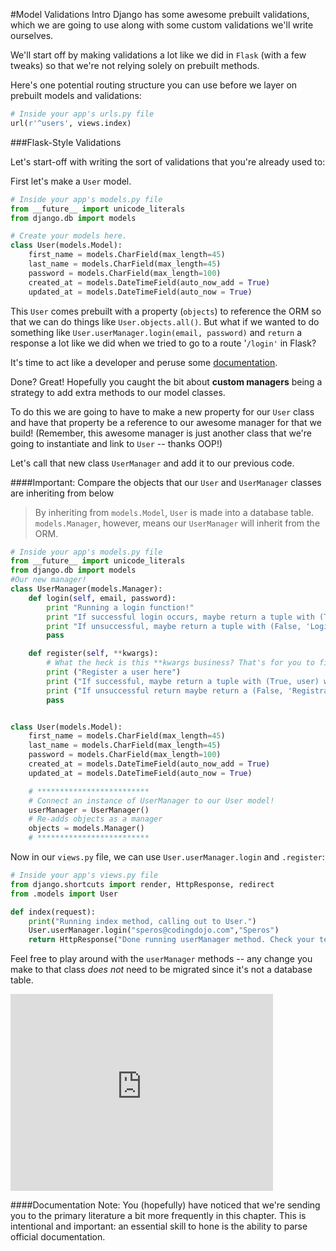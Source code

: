 #Model Validations Intro
Django has some awesome prebuilt validations, which we are going to use along with some custom validations we'll write ourselves.

We'll start off by making validations a lot like we did in `Flask` (with a few tweaks) so that we're not relying solely on prebuilt methods.

Here's one potential routing structure you can use before we layer on prebuilt models and validations:

```python
# Inside your app's urls.py file
url(r'^users', views.index)
```

###Flask-Style Validations

Let's start-off with writing the sort of validations that you're already used to:

First let's make a `User` model.

```python
# Inside your app's models.py file
from __future__ import unicode_literals
from django.db import models

# Create your models here.
class User(models.Model):
    first_name = models.CharField(max_length=45)
    last_name = models.CharField(max_length=45)
    password = models.CharField(max_length=100)
    created_at = models.DateTimeField(auto_now_add = True)
    updated_at = models.DateTimeField(auto_now = True)
```

This `User` comes prebuilt with a property (`objects`) to reference the ORM so that we can do things like `User.objects.all()`. But what if we wanted to do something like `User.userManager.login(email, password)` and `return` a response a lot like we did when we tried to go to a route '`/login'` in Flask?

It's time to act like a developer and peruse some [documentation](https://docs.djangoproject.com/en/1.9/topics/db/managers/).

Done? Great! Hopefully you caught the bit about **custom managers** being a strategy to add extra methods to our model classes.

To do this we are going to have to make a new property for our `User` class and have that property be a reference to our awesome manager for that we build! (Remember, this awesome manager is just another class that we're going to instantiate and link to `User` -- thanks OOP!)

Let's call that new class `UserManager` and add it to our previous code.

####Important: Compare the objects that our `User` and `UserManager` classes are inheriting from below
> By inheriting from `models.Model`, `User` is made into a database table. `models.Manager`, however, means our `UserManager` will inherit from the ORM.

```python
# Inside your app's models.py file
from __future__ import unicode_literals
from django.db import models
#Our new manager!
class UserManager(models.Manager):
    def login(self, email, password):
        print "Running a login function!"
        print "If successful login occurs, maybe return a tuple with (True, user) where user is a user object?)"
        print "If unsuccessful, maybe return a tuple with (False, 'Login unsuccessful')"
        pass

    def register(self, **kwargs):
        # What the heck is this **kwargs business? That's for you to find out... (we don't need to user kwargs, we just can...)
        print ("Register a user here")
        print ("If successful, maybe return a tuple with (True, user) where user is a user object?)"
        print ("If unsuccessful return maybe return a (False, 'Registration unsuccessful')")
        pass


class User(models.Model):
    first_name = models.CharField(max_length=45)
    last_name = models.CharField(max_length=45)
    password = models.CharField(max_length=100)
    created_at = models.DateTimeField(auto_now_add = True)
    updated_at = models.DateTimeField(auto_now = True)

    # *************************
    # Connect an instance of UserManager to our User model!
    userManager = UserManager()
    # Re-adds objects as a manager
    objects = models.Manager()
    # *************************
```

Now in our `views.py` file, we can use `User.userManager.login` and `.register`:

```python
# Inside your app's views.py file
from django.shortcuts import render, HttpResponse, redirect
from .models import User

def index(request):
    print("Running index method, calling out to User.")
    User.userManager.login("speros@codingdojo.com","Speros")
    return HttpResponse("Done running userManager method. Check your terminal console.")
```

Feel free to play around with the `userManager` methods -- any change you make to that class *does not* need to be migrated since it's not a database table.

<iframe width="420" height="315" src="https://www.youtube.com/embed/ShtXYurK_rA" frameborder="0" allowfullscreen></iframe>

####Documentation Note:
You (hopefully) have noticed that we're sending you to the primary literature a bit more frequently in this chapter. This is intentional and important: an essential skill to hone is the ability to parse official documentation.
